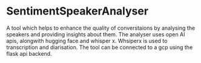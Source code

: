 # SentimentSpeakerAnalyser
A tool which helps to enhance the quality of converstaions by analysing the speakers and providing insights about them. The analyser uses open AI apis, alongwith hugging face and whisper x. Whsiperx is used to transcription and diarisation. The tool can be connected to a gcp using the flask api backend. 

